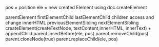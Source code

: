 pos = position
ele = new created Element using doc.createElement

parentElement
firstElementChild
lastElementChild
children
access and change innerHTML
previousElementSibling
nextElementSibling
createElement(createTextNode, textContent,innerHTML, innerText) + appendChild
parent.insertBefore(ele, pos)
parent.removeChild(pos)
parent.cloneNode(true)
parent.replaceChild(ele, pos)


